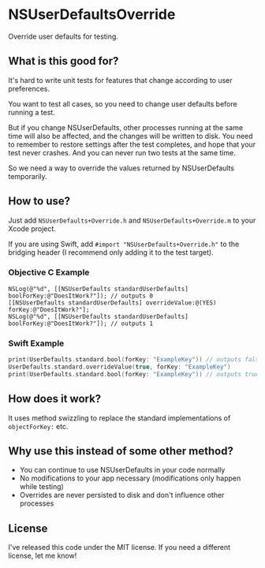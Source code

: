 # NSUserDefaultsOverride

Override user defaults for testing.

## What is this good for?

It's hard to write unit tests for features that change according to user preferences.

You want to test all cases, so you need to change user defaults before running a test.

But if you change NSUserDefaults, other processes running at the same time will also be affected, and the changes will be written to disk. You need to remember to restore settings after the test completes, and hope that your test never crashes. And you can never run two tests at the same time.

So we need a way to override the values returned by NSUserDefaults temporarily.

## How to use?

Just add `NSUserDefaults+Override.h` and `NSUserDefaults+Override.m` to your Xcode project.

If you are using Swift, add `#import "NSUserDefaults+Override.h"` to the bridging header (I recommend only adding it to the test target).

### Objective C Example

```Obj-C
NSLog(@"%d", [[NSUserDefaults standardUserDefaults] boolForKey:@"DoesItWork?"]); // outputs 0
[[NSUserDefaults standardUserDefaults] overrideValue:@(YES) forKey:@"DoesItWork?"];
NSLog(@"%d", [[NSUserDefaults standardUserDefaults] boolForKey:@"DoesItWork?"]); // outputs 1
```
### Swift Example

```swift
print(UserDefaults.standard.bool(forKey: "ExampleKey")) // outputs false
UserDefaults.standard.overrideValue(true, forKey: "ExampleKey")
print(UserDefaults.standard.bool(forKey: "ExampleKey")) // outputs true
```

## How does it work?

It uses method swizzling to replace the standard implementations of `objectForKey:` etc.

## Why use this instead of some other method?

- You can continue to use NSUserDefaults in your code normally
- No modifications to your app necessary (modifications only happen while testing)
- Overrides are never persisted to disk and don't influence other processes

## License

I've released this code under the MIT license. If you need a different license, let me know!
